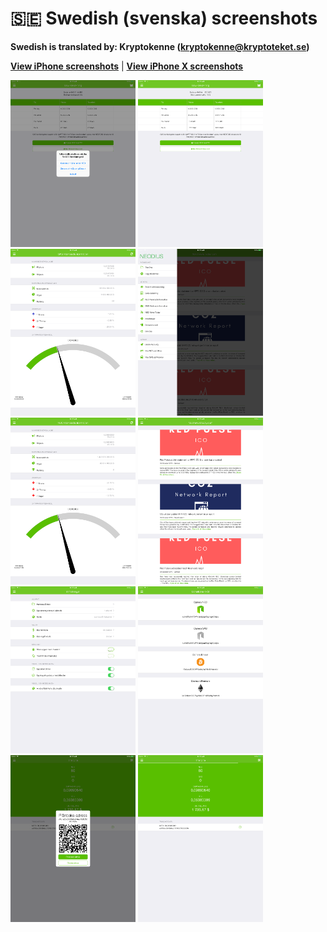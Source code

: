 # 🇸🇪 Swedish (svenska) screenshots

**Swedish is translated by: Kryptokenne (kryptokenne@kryptoteket.se)**

[**View iPhone screenshots**](../iPhone/swedish-screenshots.md) | [**View iPhone X screenshots**](../iPhone%20X/swedish-screenshots.md)

<img src="screen-gas-calculation-options.png" width="200" alt="GAS-beräkning - Välj en metod"> <img src="screen-gas-calculation.png" width="200" alt="GAS-beräkning"> <img src="screen-gas-market-info.png" width="200" alt="GAS Marknadsinformation"> <img src="screen-menu.png" width="200" alt="Neodius"> <img src="screen-neo-market-info.png" width="200" alt="NEO Marknadsinformation"> <img src="screen-neo-news-today.png" width="200" alt="NEO News Today"> <img src="screen-settings.png" width="200" alt="Inställningar"> <img src="screen-tip-jar.png" width="200" alt="Donations-skål"> <img src="screen-wallet-qr-code.png" width="200" alt="Nuvarande plånböcker - Dela adress"> <img src="screen-wallet.png" width="200" alt="Nuvarande plånböcker">